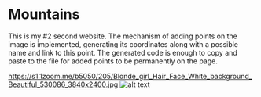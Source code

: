 # Mountains

This is my #2 second website.
The mechanism of adding points on the image is implemented, generating its coordinates along with a possible name and link to this point.
The generated code is enough to copy and paste to the file for added points to be permanently on the page.

<img>https://s1.1zoom.me/b5050/205/Blonde_girl_Hair_Face_White_background_Beautiful_530086_3840x2400.jpg</img>
![alt text](https://s1.1zoom.me/b5050/205/Blonde_girl_Hair_Face_White_background_Beautiful_530086_3840x2400.jpg)
